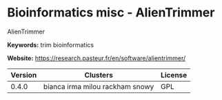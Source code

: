 # Bioinformatics misc - AlienTrimmer

AlienTrimmer

**Keywords:** trim bioinformatics

**Website:** <https://research.pasteur.fr/en/software/alientrimmer/>

| Version | Clusters | License |
| ------- | -------- | ------- |
| 0.4.0 | bianca irma milou rackham snowy | GPL |
